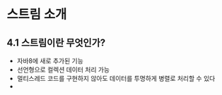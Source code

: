 # 스트림 소개
## 4.1 스트림이란 무엇인가?
- 자바8에 새로 추가된 기능
- 선언형으로 컬렉션 데이터 처리 가능
- 멀티스레드 코드를 구현하지 않아도 데이터를 투명하게 병렬로 처리할 수 있다
- 